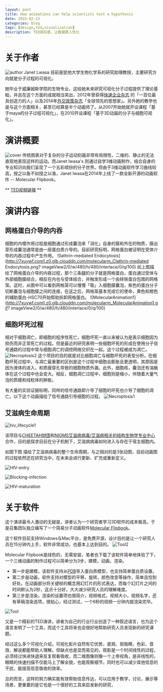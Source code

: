 ```yaml
---
layout: post
title: How animations can help scientists test a hypothesis
date: 2015-02-13
categories: blog
tags: [design,ted,visualization]
description: TED观后感，让数据更人性化
---
```


# 关于作者
![author](http://7xuywf.com1.z0.glb.clouddn.com/molecularm_author.jpg?imageView2/0/w/480/h/480/interlace/0/q/100)
Janet Lwasa 目前是犹他大学生物化学系的研究助理教授，主要研究方向就是分子过程的可视化。


她毕业于威廉姆斯学院的生物专业，这给她未来研究可视化分子过程提供了理论基础，并且在这个方面的成就相当突出，2012年曾获得[快速企业杂志](www.fastcompany.com/) 的「一百位最具创造力的人」以及2014年[外交政策杂志](www.foreignpolicy.com)「全球领先的思想家」。另外她的教学也是与这个方面相关，甚至已经算是半个动画师了。从2007开始她就开设课程「基于maya的分子过程可视化」，在2010开设课程「基于3D动画的分子与细胞可视化」。 

# 演讲概要

![cover](http://7xuywf.com1.z0.glb.clouddn.com/molecularm_Cover.jpg?imageView2/0/w/480/h/480/interlace/0/q/100)
传统图表对于复杂的分子运动刻画非常有局限性，二维的、静止的无法直观地表现这样的运动。而Janet Iwasa's 则通过自学3维动画制作，结合自身的专业知识向我们呈现了一个五彩缤纷的分子世界。但由于3维动画软件学习曲线较高，授之以鱼不如授之以渔，Janet Iwasa在2014年上线了一款全新开源的动画软件 -- Molecular Flipbook。

** [TED视频链接](http://www.ted.com/speakers/janet_iwasa) **

# 演讲内容

## 网格蛋白介导的内吞

细胞的内噬作用过程是细胞通过形成囊泡来「消化」自身的膜和外在的物质，膜出芽形成囊泡通常是由一层蛋白质介导的。目前研究标明，网格蛋白被证明在受体介导的内吞过程中产生作用。
![lathrin-mediated Endocytosis](http://7xuywf.com1.z0.glb.clouddn.com/molecularm_Clathrin-mediated Endocytosis.png?	imageView2/0/w/480/h/480/interlace/0/q/100)
如上图描绘了网格蛋白介导的内吞过程，那个三条腿的分子就是网格蛋白，蛋白通过受体与外部细胞膜结合，相反在内也与受体结合，并触发形成一个由转铁蛋白包围的网格笼。这时，从图中可以看到网格笼可以慢慢「吸」入细胞膜囊泡，紫色的蛋白分子切断囊泡与细胞膜之间的连接，在这之后，网格笼基本完成它的使命，黄色和橙色的辅助蛋白-HSC70开始帮助拆卸网格蛋白。
![MolecularAnimation1](http://7xuywf.com1.z0.glb.clouddn.com/molecularm_MolecularAnimation1.gif?	imageView2/0/w/480/h/480/interlace/0/q/100)


## 细胞坏死过程

相对于细胞凋亡，即细胞的程序性死亡，细胞坏死一直以来被认为是表示细胞因为损伤而非正常死亡的过程。但是最近的研究表明一些细胞坏死的形成在使用分子信号通路的过程中常与细胞凋亡的调控网络交织在一起。这个过程被成为凋亡。
![Necroptosis2](http://7xuywf.com1.z0.glb.clouddn.com/molecularm_Necroptosis2.gif?imageView2/0/w/480/h/480/interlace/0/q/100)
这个项目的目的就是对比细胞凋亡与细胞坏死的表型分析。在细胞坏死过程中，与凋亡最重要的区别是这个过程中细胞会膨胀且更透明，其原因是因为液体的进入，和质膜穿孔导致的细胞物质外漏。此外，细胞核，囊泡还有溶酶体在这个过程中也会变大。相反，细胞凋亡过程中，细胞则是缩小，伴随着大量气泡的质膜和线粒体的肿胀。


有大量的实验证据标明，同样的信号通路即介导了细胞的坏死也介导了细胞的凋亡。以下这个动画描绘了信号通路引导细胞的过程。
![Necroptosis1](http://7xuywf.com1.z0.glb.clouddn.com/molecularm_Necroptosis1.gif?imageView2/0/w/480/h/480/interlace/0/q/100)


## 艾滋病生命周期

![hiv_lifecycle1](http://7xuywf.com1.z0.glb.clouddn.com/molecularm_hiv_lifecycle1.jpg?imageView2/0/w/480/h/480/interlace/0/q/100)

该项目与[CHEETAH财团](http://cheetah.biochem.utah.edu/)和[NIGMS艾滋病病毒/艾滋病相关的结构生物学专业中心](https://www.nigms.nih.gov/research/specificareas/AIDSStructuralBiology/pages/HIVspecializedcenters.aspx)合作，目的是探求目前在分子机制下，艾滋病病毒如何进入与存在于宿主细胞内。


如图下图 描绘了艾滋病病毒的整个生命周期，与之相对的是3张动图，目前动画图的过程依然还在研究当中，在未来会进行更新、扩充或重新定义。


![HIV-entry](http://7xuywf.com1.z0.glb.clouddn.com/molecularm_HIV-entry.gif?imageView2/0/w/480/h/480/interlace/0/q/100)

![Blocking-infection](http://7xuywf.com1.z0.glb.clouddn.com/molecularm_Blocking-infection.gif?imageView2/0/w/480/h/480/interlace/0/q/100)

![HIV-maturation](http://7xuywf.com1.z0.glb.clouddn.com/molecularm_HIV-maturation.gif?imageView2/0/w/480/h/480/interlace/0/q/100)


# 关于软件

这个演讲最令人激动的无疑是，讲者认为一个研究者学习3D软件的成本极高，于是召集团队独立编写了一个简易分子动画软件[Molecular Flipbook](https://github.com/MolecularFlipbook/FlipbookApp)。


这个软件目前支持Windows与Mac平台，是免费开源，设计目的是让一个研究人员在15分钟内上手，软件非常成功，也基本上达到目的。
![Tool2](http://7xuywf.com1.z0.glb.clouddn.com/molecularm_Tool2.gif?imageView2/0/w/480/h/480/interlace/0/q/100)

Molecular Flipbook是绿色的，无需安装，笔者也下载了该软件简单地体验了下，一个三维动画的制作过程可以简单分为3步，建模，动画，渲染。


- 第一步是建模，该软件支持从[PDB](http://www.pdb.org/)导入蛋白质模型，也支持简单蛋白质设置。
- 第二步是动画，软件支持对模型的平移，旋转，颜色改变等操作，简单且恰到好处。在动画部分将关键帧的概念用幻灯片的形式表达，而每个幻灯片之间的时间默认为2秒，这点十分好，大大减少研究人员的理解难度。
- 第三步是渲染，渲染的设置项也很简介，视频格式，视频大小，视频名字，还有草稿渲染选项，很贴心，经过测试，一个6秒的视频一分钟内就渲染完毕。

![Tool](http://7xuywf.com1.z0.glb.clouddn.com/molecularm_Tool.gif?imageView2/0/w/480/h/480/interlace/0/q/100)

又是一个精彩的TED演讲，讲者为自己的行业行业创造了一种叙述语言，也为这个语言发明了一个工具，而这个工具将来也会很好地帮助研究人员发现新的研究课题。


经过这么多个可视化介绍，可视化影片自然有它优势，直观、观吸睛，色彩、音效、解说都能帮助人理解。但缺点也是显而易见的，观影是一个时间线性的过程，必须经过快进快退来反复观看吸收，而二维图像则像一个上帝视角，是非线性的，眼睛的快速扫描不仅能马上了解全貌，也能观察细节，同时也可以减少其他信息的干扰，能提高信息吸收的效率。


总的而言，这样的努力确实能有效帮助信息传达，可以应用于教学，讨论，展示等场景，更重要的是它也是一个很好的工具来启发新的研究，



